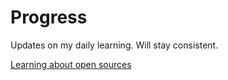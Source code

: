 # Progress
Updates on my daily learning.
Will stay consistent.

[Learning about open sources](https://github.com/Anjura/OpenSources)

